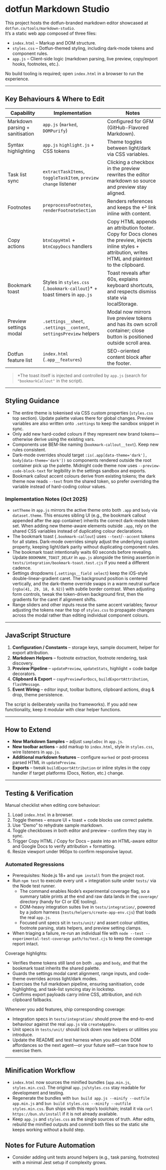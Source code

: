 # dotfun Markdown Studio

This project hosts the dotfun-branded markdown editor showcased at `dotfun.co/tools/markdown-studio`.  
It’s a static web app composed of three files:

- `index.html` – Markup and DOM structure.
- `styles.css` – Dotfun-themed styling, including dark-mode tokens and component rules.
- `app.js` – Client-side logic (markdown parsing, live preview, copy/export hooks, footnotes, etc.).

No build tooling is required; open `index.html` in a browser to run the experience.

---

## Key Behaviours & Where to Edit

| Capability | Implementation | Notes |
| --- | --- | --- |
| Markdown parsing + sanitisation | `app.js` (`marked`, `DOMPurify`) | Configured for GFM (GitHub-Flavored Markdown). |
| Syntax highlighting | `app.js` `highlight.js` + CSS tokens | Theme toggles between light/dark via CSS variables. |
| Task list sync | `extractTaskItems`, `toggleTaskItem`, `preview` `change` listener | Clicking a checkbox in the preview rewrites the editor markdown so source and preview stay aligned. |
| Footnotes | `preprocessFootnotes`, `renderFootnoteSection` | Renders references and keeps the ↩︎ link inline with content. |
| Copy actions | `btnCopyHtml` + `btnCopyDocs` handlers | Copy HTML appends an attribution footer. Copy for Docs clones the preview, injects inline styles + attribution, writes HTML and plaintext to the clipboard. |
| Bookmark toast | Styles in `styles.css` (`.bookmark-callout`)* + toast timers in `app.js` | Toast reveals after 60s, explains keyboard shortcuts, and respects dismiss state via localStorage. |
| Preview settings modal | `.settings__sheet`, `.settings__content`, `settingsPreview` helpers | Modal now mirrors live preview tokens and has its own scroll container; close button is positioned outside scroll area. |
| Dotfun feature list | `index.html` (`.app__features`) | SEO-oriented content block after the footer. |

> \*The toast itself is injected and controlled by `app.js` (search for `"bookmarkCallout"` in the script).

---

## Styling Guidance

- The entire theme is tokenised via CSS custom properties (`styles.css` top section). Update palette values there for global changes. Preview variables are also written onto `.settings` to keep the sandbox snippet in sync.
- Only add new hard-coded colours if they represent new brand tokens—otherwise derive using the existing vars.
- Components use BEM-like naming (`bookmark-callout__text`). Keep new rules consistent.
- Dark-mode overrides should target `:is(.app[data-theme='dark'], body[data-theme='dark'])` so components rendered outside the root container pick up the palette. Midnight code theme now uses `--preview-code-block-text` for legibility in the settings sandbox and exports.
- Bookmark callout accent colours derive from existing tokens; the dark theme now reads `--text` from the shared token, so prefer overriding the variable instead of hard-coding colour values.

### Implementation Notes (Oct 2025)

- `setTheme` in `app.js` mirrors the active theme onto both `.app` and `body` via `dataset.theme`. This ensures sibling UI (e.g., the bookmark callout appended after the app container) inherits the correct dark-mode token set. When adding new theme-aware elements outside `.app`, rely on the shared CSS variables instead of duplicating colour declarations.
- The bookmark toast (`.bookmark-callout`) uses `--text`/`--accent` tokens for all states. Dark-mode overrides simply adjust the underlying custom property, keeping light/dark parity without duplicating component rules.
- The bookmark toast intentionally waits 60 seconds before revealing. Update `BOOKMARK_TOAST_DELAY` in `app.js` alongside the timing assertion in `tests/integration/bookmark-toast.test.cjs` if you need a different cadence.
- Settings dropdowns (`.settings__field select`) keep the iOS-style double-linear-gradient caret. The background position is centered vertically, and the dark-theme override swaps in a warm neutral surface (`rgba(41, 29, 18, 0.92)`) with subtle border contrast. When adjusting form controls, tweak the token-driven background first, then the gradients for the caret if alignment shifts.
- Range sliders and other inputs reuse the same accent variables; favour adjusting the tokens near the top of `styles.css` to propagate changes across the modal rather than editing individual component colours.

---

## JavaScript Structure

1. **Configuration / Constants** – storage keys, sample document, helper for export attribution.
2. **Markdown Helpers** – footnote extraction, footnote rendering, task discovery.
3. **Preview Pipeline** – `updatePreview`, `updateStats`, highlight + code badge decorators.
4. **Clipboard & Export** – `copyPreviewForDocs`, `buildExportAttribution`, `flashMessage`.
5. **Event Wiring** – editor input, toolbar buttons, clipboard actions, drag & drop, theme persistence.

The script is deliberately vanilla (no frameworks). If you add new functionality, keep it modular with clear helper functions.

---

## How to Extend

- **New Markdown Samples** – adjust `sampleDoc` in `app.js`.
- **New toolbar actions** – add markup to `index.html`, style in `styles.css`, wire listeners in `app.js`.
- **Additional markdown features** – configure `marked` or post-process parsed HTML in `updatePreview`.
- **Exports** – tweak `buildExportAttribution` or inline styles in the copy handler if target platforms (Docs, Notion, etc.) change.

---

## Testing & Verification

Manual checklist when editing core behaviour:

1. Load `index.html` in a browser.
2. Toggle themes – ensure UI + toast + code blocks use correct palette.
3. Use “Demo” to rehydrate sample markdown.
4. Toggle checkboxes in both editor and preview – confirm they stay in sync.
5. Trigger Copy HTML / Copy for Docs – paste into an HTML-aware editor and Google Docs to verify attribution + formatting.
6. Resize viewport under 960px to confirm responsive layout.

### Automated Regressions

- Prerequisites: Node.js 18+ and `npm install` from the project root.
- Run `npm test` to execute every unit + integration suite under `tests/` via the Node test runner.
  - The command enables Node’s experimental coverage flag, so a summary table prints at the end and raw data lands in the `coverage/` directory (handy for CI or IDE tooling).
  - DOM-heavy integration suites live in `tests/integration/`, powered by a jsdom harness (`tests/helpers/create-app-env.cjs`) that loads the real `app.js`.
  - Focused unit specs sit in `tests/unit/` and assert colour utilities, footnote parsing, stats helpers, and preview setting clamps.
- When triaging a failure, re-run an individual file with `node --test --experimental-test-coverage path/to/test.cjs` to keep the coverage report intact.

Coverage highlights:
- Verifies theme tokens still land on both `.app` and `body`, and that the bookmark toast inherits the shared palette.
- Guards the settings modal caret alignment, range inputs, and code-theme overrides across light/dark modes.
- Exercises the full markdown pipeline, ensuring sanitisation, code highlighting, and task-list syncing stay in lockstep.
- Confirms export payloads carry inline CSS, attribution, and rich clipboard fallbacks.

Whenever you add features, ship corresponding coverage:
- Integration specs in `tests/integration/` should prove the end-to-end behaviour against the real `app.js` via `createAppEnv`.
- Unit specs in `tests/unit/` should lock down new helpers or utilities you introduce.
- Update the README and test harness when you add new DOM affordances so the next agent—or your future self—can trace how to exercise them.

---

## Minification Workflow

- `index.html` now sources the minified bundles (`app.min.js`, `styles.min.css`). The original `app.js`/`styles.css` stay readable for development and testing.
- Regenerate the bundles with `bun build app.js --minify --outfile app.min.js` and `bun build styles.css --minify --outfile styles.min.css`. Bun ships with this repo’s toolchain; install it via `curl https://bun.sh/install` if it is not already available.
- Keep `app.js` and `styles.css` as the single sources of truth. After edits, rebuild the minified outputs and commit both files so the static site keeps working without a build step.

## Notes for Future Automation

- Consider adding unit tests around helpers (e.g., task parsing, footnotes) with a minimal Jest setup if complexity grows.
